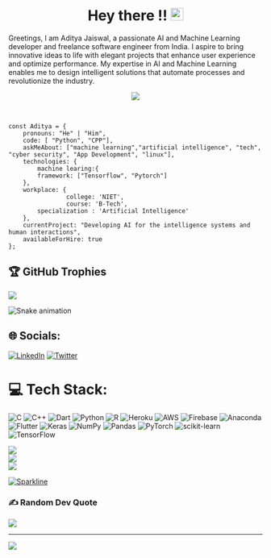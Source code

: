 <h1 align="center">Hey there !! <img src="https://media.giphy.com/media/hvRJCLFzcasrR4ia7z/giphy.gif" width="25px" height="25px"></h1>

<p>Greetings, I am Aditya Jaiswal, a passionate AI and Machine Learning developer and freelance software engineer from India. I aspire to bring innovative ideas to life with elegant projects that enhance user experience and optimize performance. My expertise in AI and Machine Learning enables me to design intelligent solutions that automate processes and revolutionize the industry.</p>

<p align="center" /><img src="https://media.giphy.com/media/qgQUggAC3Pfv687qPC/giphy.gif"/></p>
<br>

```
const Aditya = {
    pronouns: "He" | "Him",
    code: [ "Python", "CPP"],
    askMeAbout: ["machine learning","artificial intelligence", "tech", "cyber security", "App Development", "linux"],
    technologies: {
    	machine learing:{
	    framework: ["Tensorflow", "Pytorch"]
	},
    workplace: {
                college: 'NIET',
                course: 'B-Tech',
		specialization : 'Artificial Intelligence'
    },
    currentProject: "Developing AI for the intelligence systems and human interactions",
    availableForHire: true
};

```

## 🏆 GitHub Trophies
![](https://github-profile-trophy.vercel.app/?username=Adityajl&theme=juicyfresh&no-frame=false&no-bg=false&margin-w=4)

![Snake animation](https://github.com/warriorwizard/warriorwizard/blob/output/github-contribution-grid-snake.svg)

 
## 🌐 Socials:
[![LinkedIn](https://img.shields.io/badge/LinkedIn-%230077B5.svg?logo=linkedin&logoColor=white)](https://linkedin.com/in/aditya-jaiswal-3b36a2256) [![Twitter](https://img.shields.io/badge/Twitter-%231DA1F2.svg?logo=Twitter&logoColor=white)](https://twitter.com/@AdityaJ5400) 

# 💻 Tech Stack:
![C](https://img.shields.io/badge/c-%2300599C.svg?style=for-the-badge&logo=c&logoColor=white) ![C++](https://img.shields.io/badge/c++-%2300599C.svg?style=for-the-badge&logo=c%2B%2B&logoColor=white) ![Dart](https://img.shields.io/badge/dart-%230175C2.svg?style=for-the-badge&logo=dart&logoColor=white) ![Python](https://img.shields.io/badge/python-3670A0?style=for-the-badge&logo=python&logoColor=ffdd54) ![R](https://img.shields.io/badge/r-%23276DC3.svg?style=for-the-badge&logo=r&logoColor=white) ![Heroku](https://img.shields.io/badge/heroku-%23430098.svg?style=for-the-badge&logo=heroku&logoColor=white) ![AWS](https://img.shields.io/badge/AWS-%23FF9900.svg?style=for-the-badge&logo=amazon-aws&logoColor=white) ![Firebase](https://img.shields.io/badge/firebase-%23039BE5.svg?style=for-the-badge&logo=firebase) ![Anaconda](https://img.shields.io/badge/Anaconda-%2344A833.svg?style=for-the-badge&logo=anaconda&logoColor=white) ![Flutter](https://img.shields.io/badge/Flutter-%2302569B.svg?style=for-the-badge&logo=Flutter&logoColor=white) ![Keras](https://img.shields.io/badge/Keras-%23D00000.svg?style=for-the-badge&logo=Keras&logoColor=white) ![NumPy](https://img.shields.io/badge/numpy-%23013243.svg?style=for-the-badge&logo=numpy&logoColor=white) ![Pandas](https://img.shields.io/badge/pandas-%23150458.svg?style=for-the-badge&logo=pandas&logoColor=white) ![PyTorch](https://img.shields.io/badge/PyTorch-%23EE4C2C.svg?style=for-the-badge&logo=PyTorch&logoColor=white) ![scikit-learn](https://img.shields.io/badge/scikit--learn-%23F7931E.svg?style=for-the-badge&logo=scikit-learn&logoColor=white) ![TensorFlow](https://img.shields.io/badge/TensorFlow-%23FF6F00.svg?style=for-the-badge&logo=TensorFlow&logoColor=white)

![](https://github-readme-stats.vercel.app/api?username=Adityajl&theme=midnight-purple&hide_border=false&include_all_commits=true&count_private=false)<br/>
![](https://github-readme-streak-stats.herokuapp.com/?user=Adityajl&theme=midnight-purple&hide_border=false)<br/>
![](https://github-readme-stats.vercel.app/api/top-langs/?username=Adityajl&theme=midnight-purple&hide_border=false&include_all_commits=true&count_private=false&layout=compact)

[![Sparkline](https://stars.medv.io/Naereen/badges.svg)](https://stars.medv.io/Naereen/badges)

### ✍️ Random Dev Quote
![](https://quotes-github-readme.vercel.app/api?type=horizontal&theme=tokyonight)

---
[![](https://visitcount.itsvg.in/api?id=Adityajl&icon=6&color=0)](https://visitcount.itsvg.in)
